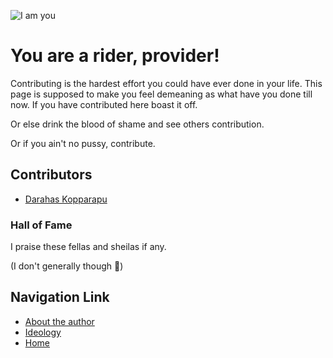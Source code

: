 ![I am you](https://pbs.twimg.com/media/D982xrWVUAEbAl2.jpg)
# You are a rider, provider!
Contributing is the hardest effort you could have ever done in your life. This page is supposed to make you feel demeaning as what have you done till now. If you have contributed here boast it off. 

Or else drink the blood of shame and see others contribution.

Or if you ain't no pussy, contribute.

## Contributors
- [Darahas Kopparapu](./darahas.md)

### Hall of Fame
I praise these fellas and sheilas if any. 

(I don't generally though 🤫)

## Navigation Link
- [About the author](../About_Me)
- [Ideology](../Ideology)
- [Home](../README.md)